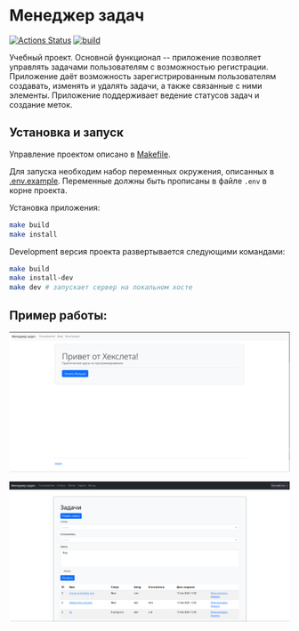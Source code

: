 # Менеджер задач

[![Actions Status](https://github.com/remortalite/python-project-52/actions/workflows/hexlet-check.yml/badge.svg)](https://github.com/remortalite/python-project-52/actions)
[![build](https://github.com/remortalite/python-project-52/actions/workflows/build.yml/badge.svg)](https://github.com/remortalite/python-project-52/actions/workflows/build.yml)

Учебный проект. Основной функционал -- приложение позволяет управлять задачами пользователям с возможностью регистрации.
Приложение даёт возможность зарегистрированным пользователям создавать, изменять и удалять задачи,
а также связанные с ними элементы. Приложение поддерживает ведение статусов задач и создание меток.

## Установка и запуск

Управление проектом описано в [Makefile](./Makefile).

Для запуска необходим набор переменных окружения, описанных в [.env.example](./.env.example). 
Переменные должны быть прописаны в файле `.env` в корне проекта.

Установка приложения:
```bash
make build
make install
```

Development версия проекта развертывается следующими командами:
```bash
make build
make install-dev
make dev # запускает сервер на локальном хосте
```

## Пример работы:

![Screenshot 1](.github/images/2024-08-17_19-22.png)

![Screenshot 1](.github/images/2024-08-17_19-23.png)
